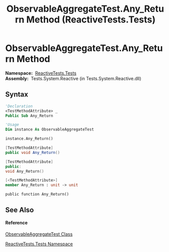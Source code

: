 ﻿---
title: ObservableAggregateTest.Any_Return Method  (ReactiveTests.Tests)
TOCTitle: Any_Return Method
ms:assetid: M:ReactiveTests.Tests.ObservableAggregateTest.Any_Return
ms:mtpsurl: https://msdn.microsoft.com/en-us/library/reactivetests.tests.observableaggregatetest.any_return(v=VS.103)
ms:contentKeyID: 36619638
ms.date: 06/28/2011
mtps_version: v=VS.103
f1_keywords:
- ReactiveTests.Tests.ObservableAggregateTest.Any_Return
dev_langs:
- CSharp
- JScript
- VB
- FSharp
- c++
---

# ObservableAggregateTest.Any\_Return Method

**Namespace:**  [ReactiveTests.Tests](hh289046\(v=vs.103\).md)  
**Assembly:**  Tests.System.Reactive (in Tests.System.Reactive.dll)

## Syntax

``` vb
'Declaration
<TestMethodAttribute> _
Public Sub Any_Return
```

``` vb
'Usage
Dim instance As ObservableAggregateTest

instance.Any_Return()
```

``` csharp
[TestMethodAttribute]
public void Any_Return()
```

``` c++
[TestMethodAttribute]
public:
void Any_Return()
```

``` fsharp
[<TestMethodAttribute>]
member Any_Return : unit -> unit 
```

``` jscript
public function Any_Return()
```

## See Also

#### Reference

[ObservableAggregateTest Class](hh314823\(v=vs.103\).md)

[ReactiveTests.Tests Namespace](hh289046\(v=vs.103\).md)

